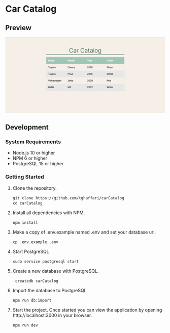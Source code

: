 
# Car Catalog

## Preview

![Car Catalog](assets/Demo.png)

## Development

### System Requirements

- Node.js 10 or higher
- NPM 6 or higher
- PostgreSQL 15 or higher

### Getting Started

1. Clone the repository.

    ```shell
    git clone https://github.com/tghaffari/carCatalog
    cd carCatalog
    ```

3. Install all dependencies with NPM.

    ```shell
    npm install
    ```

4. Make a copy of .env.example named .env and set your database url.

    ```shell
    cp .env.example .env
    ```

5. Start PostgreSQL

    ```shell
    sudo service postgresql start
    ```

6. Create a new database with PostgreSQL.

   ```shell
    createdb carCatalog
    ```

7. Import the database to PostgreSQL

    ```shell
    npm run db:import
    ```

8. Start the project. Once started you can view the application by opening http://localhost:3000 in your browser.

    ```shell
    npm run dev
    ```
